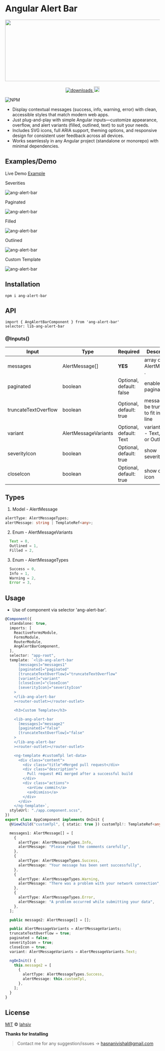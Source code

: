 # Angular Alert Bar

<p align="center">
  <a href="https://github.com/npm-lahsiv/alert-bar-library">
    <img width="550" height="200" src="https://i.sstatic.net/TObFVaJj.png">
  </a>
  
  <br>
  <br>

  <a href="https://www.npmjs.com/package/ang-alert-bar">
    <img src="https://img.shields.io/npm/dm/ang-alert-bar.svg?style=flat" alt="downloads">
  </a>
 
  <a href="https://badge.fury.io/for/js/ang-alert-bar">
    <img src="https://badge.fury.io/js/ang-alert-bar.svg" alt="npm version" height="18">
  </a>

![NPM](https://img.shields.io/npm/l/ang-alert-bar)

</p>

- Display contextual messages (success, info, warning, error) with clean, accessible styles that match modern web apps.
- Just plug-and-play with simple Angular inputs—customize appearance, overflow, and alert variants (filled, outlined, text) to suit your needs.
- Includes SVG icons, full ARIA support, theming options, and responsive design for consistent user feedback across all devices.
- Works seamlessly in any Angular project (standalone or monorepo) with minimal dependencies.

## Examples/Demo

Live Demo [Example](https://stackblitz.com/)

Severities

![ang-alert-bar](https://i.sstatic.net/3Jo4AmlD.png)

Paginated

![ang-alert-bar](https://i.sstatic.net/V0OzJo9t.png)

Filled

![ang-alert-bar](https://i.sstatic.net/pzBrGvOf.png)

Outlined

![ang-alert-bar](https://i.sstatic.net/XxKu0Fcg.png)

Custom Template

![ang-alert-bar](https://i.sstatic.net/nuFQBXXP.png)

## Installation

`npm i ang-alert-bar`

## API

`import { AngAlertBarComponent } from 'ang-alert-bar'`<br>
`selector: lib-ang-alert-bar`

### @Inputs()

| Input                | Type                 | Required                 | Description                                  |
| -------------------- | -------------------- | ------------------------ | -------------------------------------------- |
| messages             | AlertMessage[]       | **YES**                  | array of AlertMessage .                      |
| paginated            | boolean              | Optional, default: false | enable pagination                            |
| truncateTextOverflow | boolean              | Optional, default: true  | message will be truncated to fit in one line |
| variant              | AlertMessageVariants | Optional, default: Text  | variant style - Text, Filled or Outlined     |
| severityIcon         | boolean              | Optional, default: true  | show severity icon                           |
| closeIcon            | boolean              | Optional, default: true  | show close icon                              |

## Types

1. Model - AlertMessage

```typescript
alertType: AlertMessageTypes;
alertMessage: string | TemplateRef<any>;
```

2. Enum - AlertMessageVariants

```typescript
  Text = 0,
  Outlined = 1,
  Filled = 2,
```

3. Enum - AlertMessageTypes

```typescript
  Success = 0,
  Info = 1,
  Warning = 2,
  Error = 3,
```

## Usage

- Use of component via selector 'ang-alert-bar'.

```typescript
@Component({
  standalone: true,
  imports: [
    ReactiveFormsModule,
    FormsModule,
    RouterModule,
    AngAlertBarComponent,
  ],
  selector: "app-root",
  template: `<lib-ang-alert-bar
      [messages]="messages1"
      [paginated]="paginated"
      [truncateTextOverflow]="truncateTextOverflow"
      [variant]="variant"
      [closeIcon]="closeIcon"
      [severityIcon]="severityIcon"
    >
    </lib-ang-alert-bar
    ><router-outlet></router-outlet>

    <h3>Custom Template</h3>

    <lib-ang-alert-bar
      [messages]="message2"
      [paginated]="false"
      [truncateTextOverflow]="false"
    >
    </lib-ang-alert-bar
    ><router-outlet></router-outlet>

    <ng-template #customTpl let-data>
      <div class="content">
        <div class="title">Merged pull request</div>
        <div class="description">
          Pull request #41 merged after a successful build
        </div>
        <div class="actions">
          <a>View commit</a>
          <a>Dismiss</a>
        </div>
      </div>
    </ng-template>`,
  styleUrl: "./app.component.scss",
})
export class AppComponent implements OnInit {
  @ViewChild("customTpl", { static: true }) customTpl!: TemplateRef<any>;

  messages1: AlertMessage[] = [
    {
      alertType: AlertMessageTypes.Info,
      alertMessage: "Please read the comments carefully",
    },
    {
      alertType: AlertMessageTypes.Success,
      alertMessage: "Your message has been sent successfully",
    },
    {
      alertType: AlertMessageTypes.Warning,
      alertMessage: "There was a problem with your network connection",
    },
    {
      alertType: AlertMessageTypes.Error,
      alertMessage: "A problem occurred while submitting your data",
    },
  ];

  public message2: AlertMessage[] = [];

  public AlertMessageVariants = AlertMessageVariants;
  truncateTextOverflow = true;
  paginated = false;
  severityIcon = true;
  closeIcon = true;
  variant: AlertMessageVariants = AlertMessageVariants.Text;

  ngOnInit() {
    this.message2 = [
      {
        alertType: AlertMessageTypes.Success,
        alertMessage: this.customTpl,
      },
    ];
  }
}
```

## License

[MIT](https://tldrlegal.com/license/mit-license) © [lahsiv](https://github.com/npm-lahsiv/alert-bar-library)

**Thanks for Installing**

> Contact me for any suggestion/issues -> hasnanivishal@gmail.com
